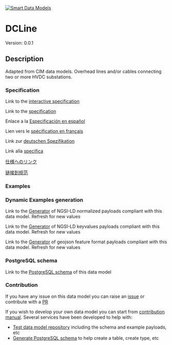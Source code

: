 [![Smart Data Models](https://smartdatamodels.org/wp-content/uploads/2022/01/SmartDataModels_logo.png "Logo")](https://smartdatamodels.org)
# DCLine
Version: 0.0.1

## Description 

Adapted from CIM data models. Overhead lines and/or cables connecting two or more HVDC substations.
### Specification

Link to the [interactive specification](https://swagger.lab.fiware.org/?url=https://smart-data-models.github.io/dataModel.EnergyCIM/DCLine/swagger.yaml)

Link to the [specification](https://github.com/smart-data-models/dataModel.EnergyCIM/blob/master/DCLine/doc/spec.md)

Enlace a la [Especificación en español](https://github.com/smart-data-models/dataModel.EnergyCIM/blob/master/DCLine/doc/spec_ES.md)

Lien vers le [spécification en français](https://github.com/smart-data-models/dataModel.EnergyCIM/blob/master/DCLine/doc/spec_FR.md)

Link zur [deutschen Spezifikation](https://github.com/smart-data-models/dataModel.EnergyCIM/blob/master/DCLine/doc/spec_DE.md)

Link alla [specifica](https://github.com/smart-data-models/dataModel.EnergyCIM/blob/master/DCLine/doc/spec_IT.md)

[仕様へのリンク](https://github.com/smart-data-models/dataModel.EnergyCIM/blob/master/DCLine/doc/spec_JA.md)

[链接到规范](https://github.com/smart-data-models/dataModel.EnergyCIM/blob/master/DCLine/doc/spec_ZH.md)
### Examples
### Dynamic Examples generation

Link to the [Generator](https://smartdatamodels.org/extra/ngsi-ld_generator.php?schemaUrl=https://raw.githubusercontent.com/smart-data-models/dataModel.EnergyCIM/master/DCLine/schema.json&email=info@smartdatamodels.org) of NGSI-LD normalized payloads compliant with this data model. Refresh for new values

Link to the [Generator](https://smartdatamodels.org/extra/ngsi-ld_generator_keyvalues.php?schemaUrl=https://raw.githubusercontent.com/smart-data-models/dataModel.EnergyCIM/master/DCLine/schema.json&email=info@smartdatamodels.org) of NGSI-LD keyvalues payloads compliant with this data model. Refresh for new values

Link to the [Generator](https://smartdatamodels.org/extra/geojson_features_generator.php?schemaUrl=https://raw.githubusercontent.com/smart-data-models/dataModel.EnergyCIM/master/DCLine/schema.json&email=info@smartdatamodels.org) of geojson feature format payloads compliant with this data model. Refresh for new values
### PostgreSQL schema

Link to the [PostgreSQL schema](https://smart-data-models.github.io/dataModel.EnergyCIM/DCLine/schema.sql) of this data model
### Contribution

 If you have any issue on this data model you can raise an [issue](https://github.com/smart-data-models/dataModel.EnergyCIM/issues)  or contribute with a [PR](https://github.com/smart-data-models/dataModel.EnergyCIM/pulls)

 If you wish to develop your own data model you can start from [contribution manual](https://bit.ly/contribution_manual). Several services have been developed to help with: 
 - [Test data model repository](https://smartdatamodels.org/index.php/data-models-contribution-api/) including the schema and example payloads, etc
 - [Generate PostgreSQL schema](https://smartdatamodels.org/index.php/sql-service/) to help create a table, create type, etc